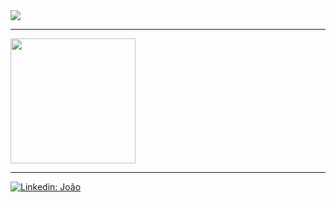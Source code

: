 





<a href="https://github.com/jpvasconcelos-m/EtiquetasAIH">
  <img align="center" src="https://github-readme-stats.vercel.app/api/pin/?username=jpvasconcelos-m&repo=EtiquetasAIH&theme=transparent" />
</a>












---

<a href="https://github.com/anuraghazra/convoychat">
  <img height=200 align="center" src="https://github-readme-stats.vercel.app/api/top-langs?username=jpvasconcelos-m&layout=compact&langs_count=8&card_width=600&theme=transparent" />
</a>



---
[![Linkedin: João](https://img.shields.io/badge/LinkedIn-0077B5?style=for-the-badge&logo=linkedin&logoColor=white=https://www.linkedin.com/in/jo%C3%A3o-vasconcelos-7341741a4/)](https://www.linkedin.com/in/jo%C3%A3o-vasconcelos-7341741a4//) 
<div class='container'>



